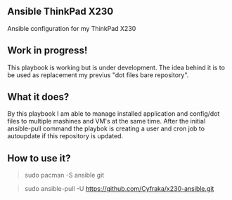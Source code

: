 ## Ansible ThinkPad X230
Ansible configuration for my ThinkPad X230 

## Work in progress!
This playbook is working but is under development.
The idea behind it is to be used as replacement my previus "dot files bare repository".

## What it does?
By this playbook I am able to manage installed application and config/dot files to multiple mashines and VM's at the same time.
After the initial ansible-pull command the playbok is creating a user and cron job to autoupdate if this repository is updated.

## How to use it?
> sudo pacman -S ansible git 

> sudo ansible-pull -U https://github.com/Cyfraka/x230-ansible.git
